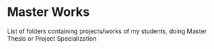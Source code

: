 # Master Works

List of folders containing projects/works of my students, doing Master Thesis or Project Specialization
